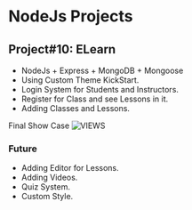 # NodeJs Projects
## Project#10: ELearn

- NodeJs + Express + MongoDB + Mongoose
- Using Custom Theme KickStart.
- Login System for Students and Instructors.
- Register for Class and see Lessons in it.
- Adding Classes and Lessons.


Final Show Case
![VIEWS](https://github.com/MAshrafM/NodeJS_Projects/blob/master/10_ELearn/show.jpg)

### Future
- Adding Editor for Lessons.
- Adding Videos.
- Quiz System.
- Custom Style.
